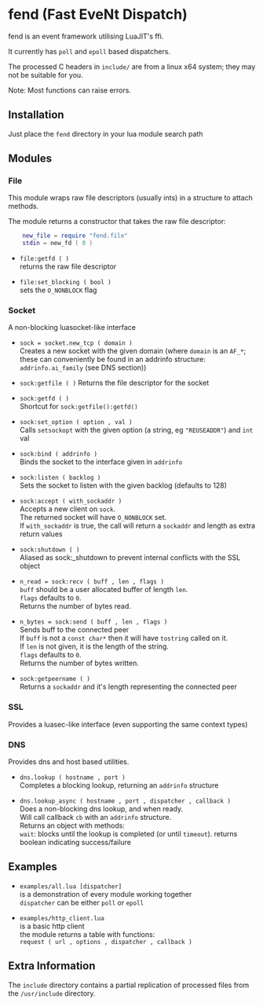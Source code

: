 fend (Fast EveNt Dispatch)
==========================

fend is an event framework utilising LuaJIT's ffi.

It currently has `poll` and `epoll` based dispatchers.

The processed C headers in `include/` are from a linux x64 system; they may not be suitable for you.

Note: Most functions can raise errors.

Installation
------------

Just place the `fend` directory in your lua module search path


Modules
-------

### File
This module wraps raw file descriptors (usually ints) in a structure to attach methods.

The module returns a constructor that takes the raw file descriptor:
``` lua
    new_file = require "fend.file"
    stdin = new_fd ( 0 )
```

 - `file:getfd ( )`  
 	returns the raw file descriptor

 - `file:set_blocking ( bool )`  
 	sets the `O_NONBLOCK` flag


### Socket
A non-blocking luasocket-like interface

 - `sock = socket.new_tcp ( domain )`  
 	Creates a new socket with the given domain (where `domain` is an `AF_*`; these can conveniently be found in an addrinfo structure: `addrinfo.ai_family` (see DNS section))

 - `sock:getfile ( )`
 	Returns the file descriptor for the socket

 - `sock:getfd ( )`  
 	Shortcut for `sock:getfile():getfd()`

 - `sock:set_option ( option , val )`  
 	Calls `setsockopt` with the given option (a string, eg `"REUSEADDR"`) and `int` val

 - `sock:bind ( addrinfo )`  
	Binds the socket to the interface given in `addrinfo`

 - `sock:listen ( backlog )`  
 	Sets the socket to listen with the given backlog (defaults to 128)

 - `sock:accept ( with_sockaddr )`  
 	Accepts a new client on `sock`.  
 	The returned socket will have `O_NONBLOCK` set.  
 	If `with_sockaddr` is true, the call will return a `sockaddr` and length as extra return values

 - `sock:shutdown ( )`  
 	Aliased as sock:_shutdown to prevent internal conflicts with the SSL object

 - `n_read = sock:recv ( buff , len , flags )`  
	`buff` should be a user allocated buffer of length `len`.  
	`flags` defaults to `0`.  
	Returns the number of bytes read.

 - `n_bytes = sock:send ( buff , len , flags )`  
 	Sends buff to the connected peer  
	If `buff` is not a `const char*` then it will have `tostring` called on it.  
	If `len` is not given, it is the length of the string.  
	`flags` defaults to `0`.  
	Returns the number of bytes written.

 - `sock:getpeername ( )`  
 	Returns a `sockaddr` and it's length representing the connected peer

### SSL
Provides a luasec-like interface (even supporting the same context types)

### DNS
Provides dns and host based utilities.

 - `dns.lookup ( hostname , port )`  
 	Completes a blocking lookup, returning an `addrinfo` structure

 - `dns.lookup_async ( hostname , port , dispatcher , callback )`  
 	Does a non-blocking dns lookup, and when ready.  
 	Will call callback `cb` with an `addrinfo` structure.  
 	Returns an object with methods:  
		`wait`: blocks until the lookup is completed (or until `timeout`). returns boolean indicating success/failure


Examples
--------

 - `examples/all.lua [dispatcher]`  
 	is a demonstration of every module working together  
 	`dispatcher` can be either `poll` or `epoll`

 - `examples/http_client.lua`  
 	is a basic http client  
 	the module returns a table with functions:  
 		`request ( url , options , dispatcher , callback )`


Extra Information
-----------------

The `include` directory contains a partial replication of processed files from the `/usr/include` directory.
